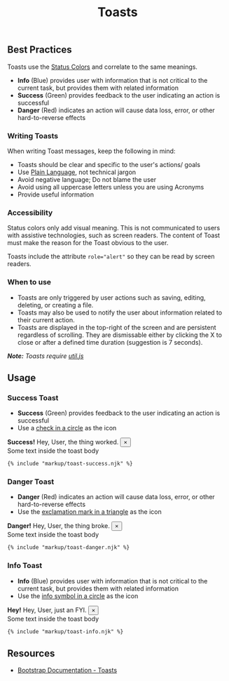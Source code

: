 ﻿---
title: Toasts
summary: Toasts are a lightweight notification relaying information related to the user's actions.
tags: components
layout: guide
eleventyNavigation:
  key: Toasts
  parent: Components
  order: 300
  excerpt: Toasts are a lightweight notification relaying information related to the user's actions.
  img: /img/illustrations/illus-toasts.svg
---

## Best Practices

Toasts use the [Status Colors](/theming/color) and correlate to the same meanings.
- **Info** (Blue) provides user with information that is not critical to the current task, but provides them with related information
- **Success** (Green) provides feedback to the user indicating an action is successful 
- **Danger** (Red) indicates an action will cause data loss, error, or other hard-to-reverse effects

### Writing Toasts
When writing Toast messages, keep the following in mind:
- Toasts should be clear and specific to the user's actions/ goals
- Use <a href="https://plainlanguage.gov/" target="_blank">Plain Language</a>, not technical jargon
- Avoid negative language; Do not blame the user
- Avoid using all uppercase letters unless you are using Acronyms
- Provide useful information

### Accessibility
Status colors only add visual meaning. This is not communicated to users with assistive technologies, such as screen readers. The content of Toast must make the reason for the Toast obvious to the user.

Toasts include the attribute `role="alert"` so they can be read by screen readers.

### When to use
- Toasts are only triggered by user actions such as saving, editing, deleting, or creating a file.
- Toasts may also be used to notify the user about information related to their current action.
- Toasts are displayed in the top-right of the screen and are persistent regardless of scrolling. They are dismissable either by clicking the X to close or after a defined time duration (suggestion is 7 seconds).

_**Note:** Toasts require <a href="https://getbootstrap.com/docs/4.5/getting-started/javascript/#util" target="_blank">util.js</a>_

## Usage
### Success Toast
* **Success** (Green) provides feedback to the user indicating an action is successful
* Use a <a href="https://fontawesome.com/icons/check-circle?style=solid" target="_blank">check in a circle</a> as the icon

<div class="bd-example bg-light">
  <div class="toast fade show" role="alert" aria-live="assertive" aria-atomic="true">
    <div class="toast-header text-success-90 bg-success-10">
      <span class="fas fa-check-circle"></span>
      <strong class="text-success-90 mx-1">Success!</strong> Hey, User, the thing worked.
    <button type="button" class="ml-auto mb-1 close" data-dismiss="toast" aria-label="Close">
      <span aria-hidden="true">&times;</span>
    </div>
    <div class="toast-body">
      Some text inside the toast body
    </div>
  </div>
</div>

``` html
{% include "markup/toast-success.njk" %}
```

### Danger Toast
* **Danger** (Red) indicates an action will cause data loss, error, or other hard-to-reverse effects
* Use the <a href="https://fontawesome.com/icons/exclamation-triangle?style=solid" target="_blank">exclamation mark in a triangle</a> as the icon

<div class="bd-example bg-light">
  <div class="toast fade show" role="alert" aria-live="assertive" aria-atomic="true">
    <div class="toast-header text-danger-90 bg-danger-10">
      <span class="fas fa-exclamation-triangle"></span>
      <strong class="text-danger-90 mx-1">Danger!</strong> Hey, User, the thing broke.
    <button type="button" class="ml-auto mb-1 close" data-dismiss="toast" aria-label="Close">
      <span aria-hidden="true">&times;</span>
    </div>
    <div class="toast-body">
      Some text inside the toast body
    </div>
  </div>
</div>

``` html
{% include "markup/toast-danger.njk" %}
```

### Info Toast
* **Info** (Blue) provides user with information that is not critical to the current task, but provides them with related information
* Use the <a href="https://fontawesome.com/icons/info-circle?style=solid" target="_blank">info symbol in a circle</a> as the icon

<div class="bd-example bg-light">
  <div class="toast fade show" role="alert" aria-live="assertive" aria-atomic="true">
    <div class="toast-header text-info-90 bg-info-10">
      <span class="fas fa-info-circle"></span>
      <strong class="text-info-90 mx-1">Hey!</strong> Hey, User, just an FYI.
    <button type="button" class="ml-auto mb-1 close" data-dismiss="toast" aria-label="Close">
      <span aria-hidden="true">&times;</span>
    </div>
    <div class="toast-body">
      Some text inside the toast body
    </div>
  </div>
</div>

``` html
{% include "markup/toast-info.njk" %}
```

## Resources
* <a href="https://getbootstrap.com/docs/4.5/components/toasts/" target="_blank">Bootstrap Documentation - Toasts</a>
